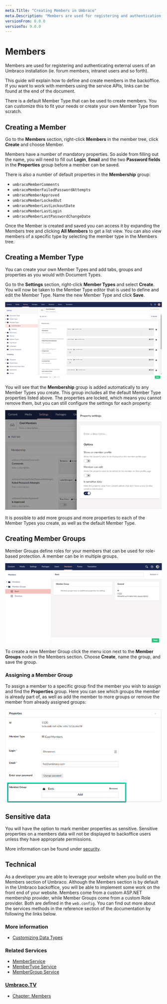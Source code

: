 ```yaml
---
meta.Title: "Creating Members in Umbraco"
meta.Description: "Members are used for registering and authentication external / frontend users of an Umbraco installation. This could be Forum members and Intranet members."
versionFrom: 8.0.0
versionTo: 9.0.0
---
```


# Members

Members are used for registering and authenticating external users of an Umbraco installation (ie. forum members, intranet users and so forth).

This guide will explain how to define and create members in the backoffice. If you want to work with members using the service APIs, links can be found at the end of the document.

There is a default Member Type that can be used to create members. You can customize this to fit your needs or create your own Member Type from scratch.

## Creating a Member

Go to the __Members__ section, right-click __Members__ in the member tree, click __Create__ and choose Member.

Members have a number of mandatory properties. So aside from filling out the name, you will need to fill out  __Login__, __Email__ and the two __Password fields__ in the __Properties__ group before a member can be saved.

There is also a number of default properties in the __Membership__ group:

- `umbracoMemberComments`
- `umbracoMemberFailedPasswordAttempts`
- `umbracoMemberApproved`
- `umbracoMemberLockedOut`
- `umbracoMemberLastLockoutDate`
- `umbracoMemberLastLogin`
- `umbracoMemberLastPasswordChangeDate`

Once the Member is created and saved you can access it by expanding the Members tree and clicking __All Members__ to get a list view. You can also view members of a specific type by selecting the member type in the Members tree.

## Creating a Member Type

You can create your own Member Types and add tabs, groups and properties as you would with Document Types.

Go to the __Settings__ section, right-click __Member Types__ and select __Create__. You will now be taken to the Member Type editor that is used to define and edit the Member Type. Name the new Member Type and click __Save__.

![Member Type Editor](images/Member-Type-Editor_new.png)

You will see that the __Membership__ group is added automatically to any Member Types you create. This group includes all the default Member Type properties listed above. The properties are locked, which means you cannot remove them, but you can still configure the settings for each property:

![Configure property settings](images/member-type-property-settings_new.png)

It is possible to add more groups and more properties to each of the Member Types you create, as well as the default Member Type.

## Creating Member Groups

Member Groups define roles for your members that can be used for role-based protection. A member can be in multiple groups.

![Creating a Member Group](images/Member-group.png)

To create a new Member Group click the menu icon next to the __Member Groups__ node in the Members section. Choose __Create__, name the group, and save the group.

### Assigning a Member Group

To assign a member to a specific group find the member you wish to assign and find the __Properties__ group. Here you can see which groups the member is already part of, as well as add the member to more groups or remove the member from already assigned groups:

![Assigning a Member Group](images/assign-member-group.png)

## Sensitive data

You will have the option to mark member properties as sensitive. Sensitive properties on a members data will not be displayed to backoffice users unless they have appropriate permissions.

More information can be found under [security](../../../Reference/Security/#sensitive-data).

## Technical

As a developer you are able to leverage your website when you build on the Members section of Umbraco.
Although the Members section is by default in the Umbraco backoffice, you will be able to implement some work on the front end of your website.
Members come from a custom ASP.NET membership provider, while Member Groups come from a custom Role provider. Both are defined in the `web.config`.
You can find out more about the services methods in the reference section of the documentation by following the links below.

### More information

- [Customizing Data Types](../Data-Types/)

### Related Services

- [MemberService](../../../Reference/Management/Services/MemberService/index.md)
- [MemberType Service](../../../Reference/Management/Services/MemberTypeService/index.md)
- [MemberGroup Service](../../../Reference/Management/Services/MemberGroupService/index.md)

### [Umbraco.TV](https://umbraco.tv)

- [Chapter: Members](https://umbraco.tv/videos/umbraco-v8/content-editor/administrative-content/members/what-is-a-member/)
